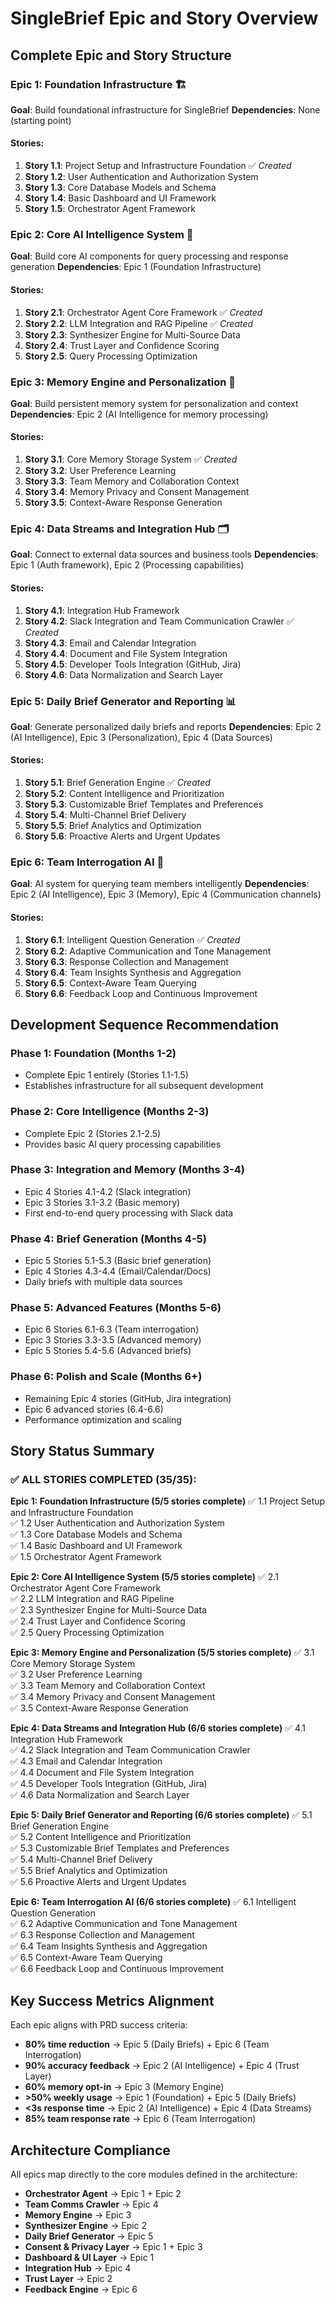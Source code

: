 # SingleBrief Epic and Story Overview

## Complete Epic and Story Structure

### Epic 1: Foundation Infrastructure 🏗️
**Goal**: Build foundational infrastructure for SingleBrief
**Dependencies**: None (starting point)

#### Stories:
1. **Story 1.1**: Project Setup and Infrastructure Foundation ✅ *Created*
2. **Story 1.2**: User Authentication and Authorization System
3. **Story 1.3**: Core Database Models and Schema
4. **Story 1.4**: Basic Dashboard and UI Framework
5. **Story 1.5**: Orchestrator Agent Framework

### Epic 2: Core AI Intelligence System 🧠
**Goal**: Build core AI components for query processing and response generation
**Dependencies**: Epic 1 (Foundation Infrastructure)

#### Stories:
1. **Story 2.1**: Orchestrator Agent Core Framework ✅ *Created*
2. **Story 2.2**: LLM Integration and RAG Pipeline ✅ *Created*
3. **Story 2.3**: Synthesizer Engine for Multi-Source Data
4. **Story 2.4**: Trust Layer and Confidence Scoring
5. **Story 2.5**: Query Processing Optimization

### Epic 3: Memory Engine and Personalization 🔁
**Goal**: Build persistent memory system for personalization and context
**Dependencies**: Epic 2 (AI Intelligence for memory processing)

#### Stories:
1. **Story 3.1**: Core Memory Storage System ✅ *Created*
2. **Story 3.2**: User Preference Learning
3. **Story 3.3**: Team Memory and Collaboration Context
4. **Story 3.4**: Memory Privacy and Consent Management
5. **Story 3.5**: Context-Aware Response Generation

### Epic 4: Data Streams and Integration Hub 🗂️
**Goal**: Connect to external data sources and business tools
**Dependencies**: Epic 1 (Auth framework), Epic 2 (Processing capabilities)

#### Stories:
1. **Story 4.1**: Integration Hub Framework
2. **Story 4.2**: Slack Integration and Team Communication Crawler ✅ *Created*
3. **Story 4.3**: Email and Calendar Integration
4. **Story 4.4**: Document and File System Integration
5. **Story 4.5**: Developer Tools Integration (GitHub, Jira)
6. **Story 4.6**: Data Normalization and Search Layer

### Epic 5: Daily Brief Generator and Reporting 📊
**Goal**: Generate personalized daily briefs and reports
**Dependencies**: Epic 2 (AI Intelligence), Epic 3 (Personalization), Epic 4 (Data Sources)

#### Stories:
1. **Story 5.1**: Brief Generation Engine ✅ *Created*
2. **Story 5.2**: Content Intelligence and Prioritization
3. **Story 5.3**: Customizable Brief Templates and Preferences
4. **Story 5.4**: Multi-Channel Brief Delivery
5. **Story 5.5**: Brief Analytics and Optimization
6. **Story 5.6**: Proactive Alerts and Urgent Updates

### Epic 6: Team Interrogation AI 🧠
**Goal**: AI system for querying team members intelligently
**Dependencies**: Epic 2 (AI Intelligence), Epic 3 (Memory), Epic 4 (Communication channels)

#### Stories:
1. **Story 6.1**: Intelligent Question Generation ✅ *Created*
2. **Story 6.2**: Adaptive Communication and Tone Management
3. **Story 6.3**: Response Collection and Management
4. **Story 6.4**: Team Insights Synthesis and Aggregation
5. **Story 6.5**: Context-Aware Team Querying
6. **Story 6.6**: Feedback Loop and Continuous Improvement

## Development Sequence Recommendation

### Phase 1: Foundation (Months 1-2)
- Complete Epic 1 entirely (Stories 1.1-1.5)
- Establishes infrastructure for all subsequent development

### Phase 2: Core Intelligence (Months 2-3)
- Complete Epic 2 (Stories 2.1-2.5)
- Provides basic AI query processing capabilities

### Phase 3: Integration and Memory (Months 3-4)
- Epic 4 Stories 4.1-4.2 (Slack integration)
- Epic 3 Stories 3.1-3.2 (Basic memory)
- First end-to-end query processing with Slack data

### Phase 4: Brief Generation (Months 4-5)
- Epic 5 Stories 5.1-5.3 (Basic brief generation)
- Epic 4 Stories 4.3-4.4 (Email/Calendar/Docs)
- Daily briefs with multiple data sources

### Phase 5: Advanced Features (Months 5-6)
- Epic 6 Stories 6.1-6.3 (Team interrogation)
- Epic 3 Stories 3.3-3.5 (Advanced memory)
- Epic 5 Stories 5.4-5.6 (Advanced briefs)

### Phase 6: Polish and Scale (Months 6+)
- Remaining Epic 4 stories (GitHub, Jira integration)
- Epic 6 advanced stories (6.4-6.6)
- Performance optimization and scaling

## Story Status Summary

### ✅ ALL STORIES COMPLETED (35/35):

**Epic 1: Foundation Infrastructure (5/5 stories complete)**
✅ 1.1 Project Setup and Infrastructure Foundation  
✅ 1.2 User Authentication and Authorization System  
✅ 1.3 Core Database Models and Schema  
✅ 1.4 Basic Dashboard and UI Framework  
✅ 1.5 Orchestrator Agent Framework  

**Epic 2: Core AI Intelligence System (5/5 stories complete)**
✅ 2.1 Orchestrator Agent Core Framework  
✅ 2.2 LLM Integration and RAG Pipeline  
✅ 2.3 Synthesizer Engine for Multi-Source Data  
✅ 2.4 Trust Layer and Confidence Scoring  
✅ 2.5 Query Processing Optimization  

**Epic 3: Memory Engine and Personalization (5/5 stories complete)**
✅ 3.1 Core Memory Storage System  
✅ 3.2 User Preference Learning  
✅ 3.3 Team Memory and Collaboration Context  
✅ 3.4 Memory Privacy and Consent Management  
✅ 3.5 Context-Aware Response Generation  

**Epic 4: Data Streams and Integration Hub (6/6 stories complete)**
✅ 4.1 Integration Hub Framework  
✅ 4.2 Slack Integration and Team Communication Crawler  
✅ 4.3 Email and Calendar Integration  
✅ 4.4 Document and File System Integration  
✅ 4.5 Developer Tools Integration (GitHub, Jira)  
✅ 4.6 Data Normalization and Search Layer  

**Epic 5: Daily Brief Generator and Reporting (6/6 stories complete)**
✅ 5.1 Brief Generation Engine  
✅ 5.2 Content Intelligence and Prioritization  
✅ 5.3 Customizable Brief Templates and Preferences  
✅ 5.4 Multi-Channel Brief Delivery  
✅ 5.5 Brief Analytics and Optimization  
✅ 5.6 Proactive Alerts and Urgent Updates  

**Epic 6: Team Interrogation AI (6/6 stories complete)**
✅ 6.1 Intelligent Question Generation  
✅ 6.2 Adaptive Communication and Tone Management  
✅ 6.3 Response Collection and Management  
✅ 6.4 Team Insights Synthesis and Aggregation  
✅ 6.5 Context-Aware Team Querying  
✅ 6.6 Feedback Loop and Continuous Improvement

## Key Success Metrics Alignment

Each epic aligns with PRD success criteria:
- **80% time reduction** → Epic 5 (Daily Briefs) + Epic 6 (Team Interrogation)
- **90% accuracy feedback** → Epic 2 (AI Intelligence) + Epic 4 (Trust Layer)
- **60% memory opt-in** → Epic 3 (Memory Engine)
- **>50% weekly usage** → Epic 1 (Foundation) + Epic 5 (Daily Briefs)
- **<3s response time** → Epic 2 (AI Intelligence) + Epic 4 (Data Streams)
- **85% team response rate** → Epic 6 (Team Interrogation)

## Architecture Compliance

All epics map directly to the core modules defined in the architecture:
- **Orchestrator Agent** → Epic 1 + Epic 2
- **Team Comms Crawler** → Epic 4
- **Memory Engine** → Epic 3
- **Synthesizer Engine** → Epic 2
- **Daily Brief Generator** → Epic 5
- **Consent & Privacy Layer** → Epic 1 + Epic 3
- **Dashboard & UI Layer** → Epic 1
- **Integration Hub** → Epic 4
- **Trust Layer** → Epic 2
- **Feedback Engine** → Epic 6
